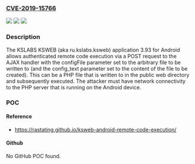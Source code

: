 ### [CVE-2019-15766](https://cve.mitre.org/cgi-bin/cvename.cgi?name=CVE-2019-15766)
![](https://img.shields.io/static/v1?label=Product&message=n%2Fa&color=blue)
![](https://img.shields.io/static/v1?label=Version&message=n%2Fa&color=blue)
![](https://img.shields.io/static/v1?label=Vulnerability&message=n%2Fa&color=brighgreen)

### Description

The KSLABS KSWEB (aka ru.kslabs.ksweb) application 3.93 for Android allows authenticated remote code execution via a POST request to the AJAX handler with the configFile parameter set to the arbitrary file to be written to (and the config_text parameter set to the content of the file to be created). This can be a PHP file that is written to in the public web directory and subsequently executed. The attacker must have network connectivity to the PHP server that is running on the Android device.

### POC

#### Reference
- https://rastating.github.io/ksweb-android-remote-code-execution/

#### Github
No GitHub POC found.

